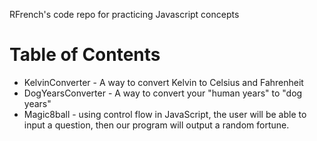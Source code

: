 RFrench's code repo for practicing Javascript concepts

# Table of Contents


- KelvinConverter - A way to convert Kelvin to Celsius and Fahrenheit
- DogYearsConverter - A way to convert your "human years" to "dog years"
- Magic8ball - using control flow in JavaScript, the user will be able to input a question, then our program will output a random fortune.
